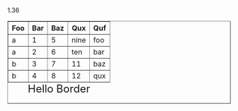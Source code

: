 1.36
<table b="a: 1; m: 3; w: 5;" border="5" style="border-style: outset; border-width: thin;" v="b: 2; z: 1;">
	<caption align="bottom" style="font-size: x-large">Hello Border</caption>
	<thead>
	<tr>
		<th style="text-align: right">Foo</th>
		<th style="text-align: right">Bar</th>
		<th style="text-align: right">Baz</th>
		<th style="text-align: right">Qux</th>
		<th style="text-align: right">Quf</th>
	</tr>
	</thead>
	<tbody>
	<tr>
		<td style="border-style: inset; border-width: thin;">a</td>
		<td style="border-style: inset; border-width: thin;">1</td>
		<td style="border-style: inset; border-width: thin;">5</td>
		<td style="border-style: inset; border-width: thin;">nine</td>
		<td style="border-style: inset; border-width: thin;">foo</td>
	</tr>
	<tr>
		<td style="border-style: inset; border-width: thin;">a</td>
		<td style="border-style: inset; border-width: thin;">2</td>
		<td style="border-style: inset; border-width: thin;">6</td>
		<td style="border-style: inset; border-width: thin;">ten</td>
		<td style="border-style: inset; border-width: thin;">bar</td>
	</tr>
	<tr>
		<td style="border-style: inset; border-width: thin;">b</td>
		<td style="border-style: inset; border-width: thin;">3</td>
		<td style="border-style: inset; border-width: thin;">7</td>
		<td style="border-style: inset; border-width: thin;">11</td>
		<td style="border-style: inset; border-width: thin;">baz</td>
	</tr>
	<tr>
		<td style="border-style: inset; border-width: thin;">b</td>
		<td style="border-style: inset; border-width: thin;">4</td>
		<td style="border-style: inset; border-width: thin;">8</td>
		<td style="border-style: inset; border-width: thin;">12</td>
		<td style="border-style: inset; border-width: thin;">qux</td>
	</tr>
	</tbody>
</table>
